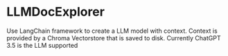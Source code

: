 # LLMDocExplorer
Use LangChain framework to create a LLM model with context. Context is provided by a Chroma Vectorstore that is saved to disk. Currently ChatGPT 3.5 is the LLM supported
